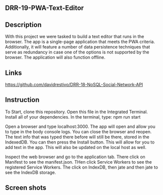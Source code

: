 ## DRR-19-PWA-Text-Editor

## Description
With this project we were tasked to build a text editor that runs in the browser. The app is a single-page application that meets the PWA criteria. Additionally, it will feature a number of data persistence techniques that serve as redundancy in case one of the options is not supported by the browser. The application will also function offline.

## Links

https://github.com/davidrestivo/DRR-18-NoSQL-Social-Network-API

## Instruction

To Start, clone this repository. Open this file in the Integrated Terminal. Install all of your dependencies. In the terminal, type: npm run start

Open a browser and type localhost:3000. The app will open and allow you to type in the body console logs. You can close the browser and reopen. The text info that was typed there before will still be there, stored in the IndexedDB.
You can then press the Install button. This will allow for you to add text in the app. This will also be updated on the local host as well.

Inspect the web browser and go to the application tab. There click on Manifest to see the manifest.json. THen click Service Workers to see the registered Service Workers. The click on IndexDB, then jate and then jate to see the IndexDB storage.

## Screen shots



